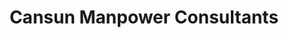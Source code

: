---
title: "Cansun Manpower Consultants"
url: /kochi/cansun-manpower-consultants/
shop: travel agency
---
